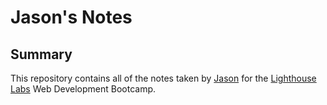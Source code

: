 # Jason's Notes

## Summary 

This repository contains all of the notes taken by [Jason](https://github.com/lighthouse-gary) for the [Lighthouse Labs](https://web.compass.lighthouselabs.ca/) Web Development Bootcamp.